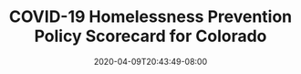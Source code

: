 ---
title: "COVID-19 Homelessness Prevention Policy Scorecard for Colorado"
date: 2020-04-09T20:43:49-08:00
layout: single
type: covid-policy-rankings
state_abbrev: co # use state abbreviation.
state_title: Colorado
photoCredit:
hasSubnav: true
socialDescription: COVID-19 Homelessness Prevention Policy Scorecard for Colorado
description: See how Colorado ranks in our nationwide scorecard of homelessness prevention policies in response to COVID-19.
url: /covid-policy-rankings/co
aliases:
    - /covid-policy-rankings/co
    - /covid-policy-rankings/colorado
    - /es/covid-policy-rankings/co
    - /es/covid-policy-rankings/colorado
---